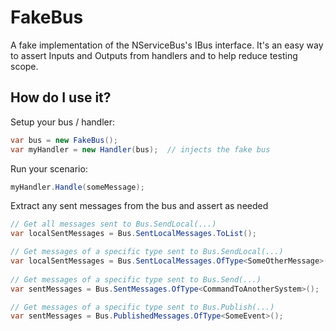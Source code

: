 # FakeBus
A fake implementation of the NServiceBus's IBus interface.  It's an easy way to assert Inputs and Outputs from handlers and to help reduce testing scope.

## How do I use it?
Setup your bus / handler:
```c#
var bus = new FakeBus();
var myHandler = new Handler(bus);  // injects the fake bus
```

Run your scenario:
```c#
myHandler.Handle(someMessage);
```

Extract any sent messages from the bus and assert as needed
```c#
// Get all messages sent to Bus.SendLocal(...) 
var localSentMessages = Bus.SentLocalMessages.ToList();

// Get messages of a specific type sent to Bus.SendLocal(...)
var localSentMessages = Bus.SentLocalMessages.OfType<SomeOtherMessage>();  
  
// Get messages of a specific type sent to Bus.Send(...)
var sentMessages = Bus.SentMessages.OfType<CommandToAnotherSystem>();  

// Get messages of a specific type sent to Bus.Publish(...)
var sentMessages = Bus.PublishedMessages.OfType<SomeEvent>();  
```
